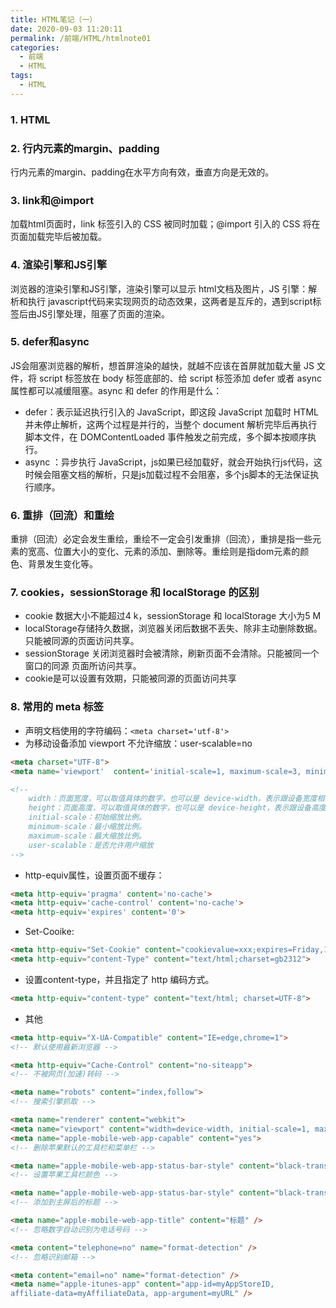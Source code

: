 ```yaml
---
title: HTML笔记（一）
date: 2020-09-03 11:20:11
permalink: /前端/HTML/htmlnote01
categories:
  - 前端
  - HTML
tags:
  - HTML
---
```

### 1. HTML

### 2. 行内元素的margin、padding

行内元素的margin、padding在水平方向有效，垂直方向是无效的。

### 3. link和@import

加载html页面时，link 标签引入的 CSS 被同时加载；@import 引入的 CSS 将在页面加载完毕后被加载。

### 4. 渲染引擎和JS引擎

浏览器的渲染引擎和JS引擎，渲染引擎可以显示 html文档及图片，JS 引擎：解析和执行 javascript代码来实现网页的动态效果，这两者是互斥的，遇到script标签后由JS引擎处理，阻塞了页面的渲染。

### 5. defer和async

JS会阻塞浏览器的解析，想首屏渲染的越快，就越不应该在首屏就加载大量 JS 文件，将 script 标签放在 body 标签底部的、给 script 标签添加 defer 或者 async 属性都可以减缓阻塞。async 和 defer 的作用是什么：

- defer：表示延迟执行引入的 JavaScript，即这段 JavaScript 加载时 HTML 并未停止解析，这两个过程是并行的，当整个 document 解析完毕后再执行脚本文件，在 DOMContentLoaded 事件触发之前完成，多个脚本按顺序执行。
- async ：异步执行 JavaScript，js如果已经加载好，就会开始执行js代码，这时候会阻塞文档的解析，只是js加载过程不会阻塞，多个js脚本的无法保证执行顺序。

### 6. 重排（回流）和重绘

重排（回流）必定会发生重绘，重绘不一定会引发重排（回流），重排是指一些元素的宽高、位置大小的变化、元素的添加、删除等。重绘则是指dom元素的颜色、背景发生变化等。

### 7. cookies，sessionStorage 和 localStorage 的区别

- cookie 数据大小不能超过4 k，sessionStorage 和 localStorage 大小为5 M
- localStorage存储持久数据，浏览器关闭后数据不丢失、除非主动删除数据。只能被同源的页面访问共享。
- sessionStorage 关闭浏览器时会被清除，刷新页面不会清除。只能被同一个窗口的同源 页面所访问共享。
- cookie是可以设置有效期，只能被同源的页面访问共享

### 8. 常用的 meta 标签

- 声明文档使用的字符编码：``<meta charset='utf-8'>``
- 为移动设备添加 viewport 不允许缩放：user-scalable=no

```html
<meta charset="UTF-8">
<meta name='viewport'  content='initial-scale=1, maximum-scale=3, minimum-scale=1, user-scalable=no'>

<!-- 
    width：页面宽度，可以取值具体的数字，也可以是 device-width，表示跟设备宽度相等。
    height：页面高度，可以取值具体的数字，也可以是 device-height，表示跟设备高度相等。
    initial-scale：初始缩放比例。
    minimum-scale：最小缩放比例。
    maximum-scale：最大缩放比例。
    user-scalable：是否允许用户缩放 
-->
```

- http-equiv属性，设置页面不缓存：

```html
<meta http-equiv='pragma' content='no-cache'> 
<meta http-equiv='cache-control' content='no-cache'> 
<meta http-equiv='expires' content='0'>
```

- Set-Cooike:

```html
<meta http-equiv="Set-Cookie" content="cookievalue=xxx;expires=Friday,12-Jan-200118:18:18GMT；path=/">
<meta http-equiv="content-Type" content="text/html;charset=gb2312">
```

- 设置content-type，并且指定了 http 编码方式。

```html
<meta http-equiv="content-type" content="text/html; charset=UTF-8">
```

- 其他

```html
<meta http-equiv="X-UA-Compatible" content="IE=edge,chrome=1">
<!-- 默认使用最新浏览器 -->

<meta http-equiv="Cache-Control" content="no-siteapp">
<!-- 不被网页(加速)转码 -->

<meta name="robots" content="index,follow">
<!-- 搜索引擎抓取 -->

<meta name="renderer" content="webkit">
<meta name="viewport" content="width=device-width, initial-scale=1, maximum-scale=1, minimum-scale=1, user-scalable=no, minimal-ui">
<meta name="apple-mobile-web-app-capable" content="yes">
<!-- 删除苹果默认的工具栏和菜单栏 -->

<meta name="apple-mobile-web-app-status-bar-style" content="black-translucent">
<!-- 设置苹果工具栏颜色 -->

<meta name="apple-mobile-web-app-status-bar-style" content="black-translucent" />
<!-- 添加到主屏后的标题 -->

<meta name="apple-mobile-web-app-title" content="标题" />
<!-- 忽略数字自动识别为电话号码 -->

<meta content="telephone=no" name="format-detection" />
<!-- 忽略识别邮箱 -->

<meta content="email=no" name="format-detection" />
<meta name="apple-itunes-app" content="app-id=myAppStoreID,
affiliate-data=myAffiliateData, app-argument=myURL" />
```
